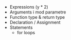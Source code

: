 - Expressions (y \* 2)
- Arguments i mod parametre
- Function type & return type
- Declaration / Assignment
- Statements
  - for loops
